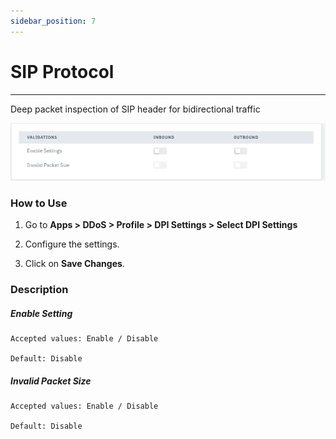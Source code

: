 ```yaml
---
sidebar_position: 7
---
```


# SIP Protocol

---

Deep packet inspection of SIP header for bidirectional traffic

![dpi_settings](/img/ddos/v7/docs/igmp.png)

### How to Use

1. Go to **Apps > DDoS > Profile > DPI Settings > Select DPI Settings**

2. Configure the settings.

3. Click on **Save Changes**.

### Description

##### **Enable Setting**

    Accepted values: Enable / Disable

    Default: Disable

##### **Invalid Packet Size**

    Accepted values: Enable / Disable

    Default: Disable
